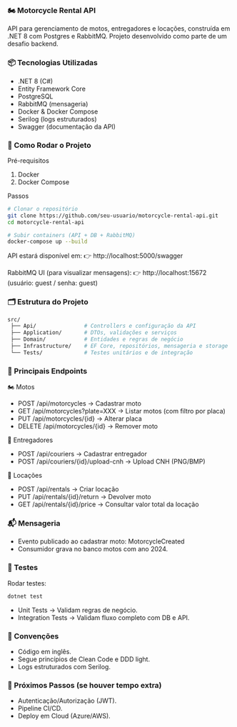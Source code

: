 ### 🏍️ Motorcycle Rental API

API para gerenciamento de motos, entregadores e locações, construída em .NET 8 com Postgres e RabbitMQ.
Projeto desenvolvido como parte de um desafio backend.

### 📦 Tecnologias Utilizadas

- .NET 8 (C#)
- Entity Framework Core
- PostgreSQL
- RabbitMQ (mensageria)
- Docker & Docker Compose
- Serilog (logs estruturados)
- Swagger (documentação da API)

### 🚀 Como Rodar o Projeto
Pré-requisitos
1. Docker
2. Docker Compose

Passos
```bash
# Clonar o repositório
git clone https://github.com/seu-usuario/motorcycle-rental-api.git
cd motorcycle-rental-api

# Subir containers (API + DB + RabbitMQ)
docker-compose up --build
```

API estará disponível em:
👉 http://localhost:5000/swagger

RabbitMQ UI (para visualizar mensagens):
👉 http://localhost:15672 (usuário: guest / senha: guest)

### 🗂️ Estrutura do Projeto
```bash
src/
 ├── Api/               # Controllers e configuração da API
 ├── Application/       # DTOs, validações e serviços
 ├── Domain/            # Entidades e regras de negócio
 ├── Infrastructure/    # EF Core, repositórios, mensageria e storage
 └── Tests/             # Testes unitários e de integração
```
### 🔑 Principais Endpoints
🏍️ Motos

- POST /api/motorcycles → Cadastrar moto
- GET /api/motorcycles?plate=XXX → Listar motos (com filtro por placa)
- PUT /api/motorcycles/{id} → Alterar placa
- DELETE /api/motorcycles/{id} → Remover moto

👤 Entregadores

- POST /api/couriers → Cadastrar entregador
- POST /api/couriers/{id}/upload-cnh → Upload CNH (PNG/BMP)

📄 Locações

- POST /api/rentals → Criar locação
- PUT /api/rentals/{id}/return → Devolver moto
- GET /api/rentals/{id}/price → Consultar valor total da locação

### 📬 Mensageria

- Evento publicado ao cadastrar moto: MotorcycleCreated
- Consumidor grava no banco motos com ano 2024.

### 🧪 Testes

Rodar testes:
```bash
dotnet test
```

- Unit Tests → Validam regras de negócio.
- Integration Tests → Validam fluxo completo com DB e API.

### 📖 Convenções

- Código em inglês.
- Segue princípios de Clean Code e DDD light.
- Logs estruturados com Serilog.

### 📌 Próximos Passos (se houver tempo extra)

- Autenticação/Autorização (JWT).
- Pipeline CI/CD.
- Deploy em Cloud (Azure/AWS).
